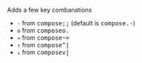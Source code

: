 Adds a few key combanations

- `·` from <kbd>compose</kbd><kbd>;</kbd><kbd>;</kbd> (default is <kbd>compose</kbd><kbd>.</kbd><kbd>-</kbd>)
- `ꙩ` from <kbd>compose</kbd><kbd>o</kbd><kbd>.</kbd>
- `≈` from <kbd>compose</kbd><kbd>~</kbd><kbd>=</kbd>
- `↑` from <kbd>compose</kbd><kbd>^</kbd><kbd>|</kbd>
- `↓` from <kbd>compose</kbd><kbd>v</kbd><kbd>|</kbd>
